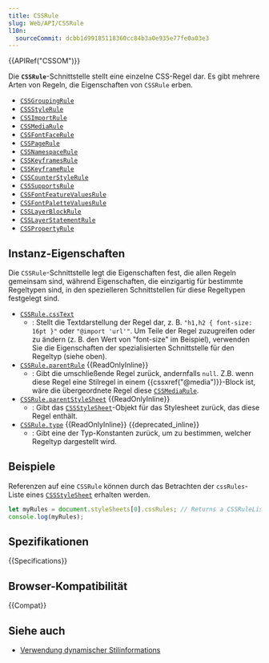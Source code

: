 ```yaml
---
title: CSSRule
slug: Web/API/CSSRule
l10n:
  sourceCommit: dcbb1d99185118360cc84b3a0e935e77fe0a03e3
---
```


{{APIRef("CSSOM")}}

Die **`CSSRule`**-Schnittstelle stellt eine einzelne CSS-Regel dar. Es gibt mehrere Arten von Regeln, die Eigenschaften von `CSSRule` erben.

- [`CSSGroupingRule`](/de/docs/Web/API/CSSGroupingRule)
- [`CSSStyleRule`](/de/docs/Web/API/CSSStyleRule)
- [`CSSImportRule`](/de/docs/Web/API/CSSImportRule)
- [`CSSMediaRule`](/de/docs/Web/API/CSSMediaRule)
- [`CSSFontFaceRule`](/de/docs/Web/API/CSSFontFaceRule)
- [`CSSPageRule`](/de/docs/Web/API/CSSPageRule)
- [`CSSNamespaceRule`](/de/docs/Web/API/CSSNamespaceRule)
- [`CSSKeyframesRule`](/de/docs/Web/API/CSSKeyframesRule)
- [`CSSKeyframeRule`](/de/docs/Web/API/CSSKeyframeRule)
- [`CSSCounterStyleRule`](/de/docs/Web/API/CSSCounterStyleRule)
- [`CSSSupportsRule`](/de/docs/Web/API/CSSSupportsRule)
- [`CSSFontFeatureValuesRule`](/de/docs/Web/API/CSSFontFeatureValuesRule)
- [`CSSFontPaletteValuesRule`](/de/docs/Web/API/CSSFontPaletteValuesRule)
- [`CSSLayerBlockRule`](/de/docs/Web/API/CSSLayerBlockRule)
- [`CSSLayerStatementRule`](/de/docs/Web/API/CSSLayerStatementRule)
- [`CSSPropertyRule`](/de/docs/Web/API/CSSPropertyRule)

## Instanz-Eigenschaften

Die `CSSRule`-Schnittstelle legt die Eigenschaften fest, die allen Regeln gemeinsam sind, während Eigenschaften, die einzigartig für bestimmte Regeltypen sind, in den spezielleren Schnittstellen für diese Regeltypen festgelegt sind.

- [`CSSRule.cssText`](/de/docs/Web/API/CSSRule/cssText)
  - : Stellt die Textdarstellung der Regel dar, z. B. `"h1,h2 { font-size: 16pt }"` oder `"@import 'url'"`. Um Teile der Regel zuzugreifen oder zu ändern (z. B. den Wert von "font-size" im Beispiel), verwenden Sie die Eigenschaften der spezialisierten Schnittstelle für den Regeltyp (siehe oben).
- [`CSSRule.parentRule`](/de/docs/Web/API/CSSRule/parentRule) {{ReadOnlyInline}}
  - : Gibt die umschließende Regel zurück, andernfalls `null`. Z.B. wenn diese Regel eine Stilregel in einem {{cssxref("@media")}}-Block ist, wäre die übergeordnete Regel diese [`CSSMediaRule`](/de/docs/Web/API/CSSMediaRule).
- [`CSSRule.parentStyleSheet`](/de/docs/Web/API/CSSRule/parentStyleSheet) {{ReadOnlyInline}}
  - : Gibt das [`CSSStyleSheet`](/de/docs/Web/API/CSSStyleSheet)-Objekt für das Stylesheet zurück, das diese Regel enthält.
- [`CSSRule.type`](/de/docs/Web/API/CSSRule/type) {{ReadOnlyInline}} {{deprecated_inline}}
  - : Gibt eine der Typ-Konstanten zurück, um zu bestimmen, welcher Regeltyp dargestellt wird.

## Beispiele

Referenzen auf eine `CSSRule` können durch das Betrachten der `cssRules`-Liste eines [`CSSStyleSheet`](/de/docs/Web/API/CSSStyleSheet) erhalten werden.

```js
let myRules = document.styleSheets[0].cssRules; // Returns a CSSRuleList
console.log(myRules);
```

## Spezifikationen

{{Specifications}}

## Browser-Kompatibilität

{{Compat}}

## Siehe auch

- [Verwendung dynamischer Stilinformations](/de/docs/Web/API/CSS_Object_Model/Using_dynamic_styling_information)
